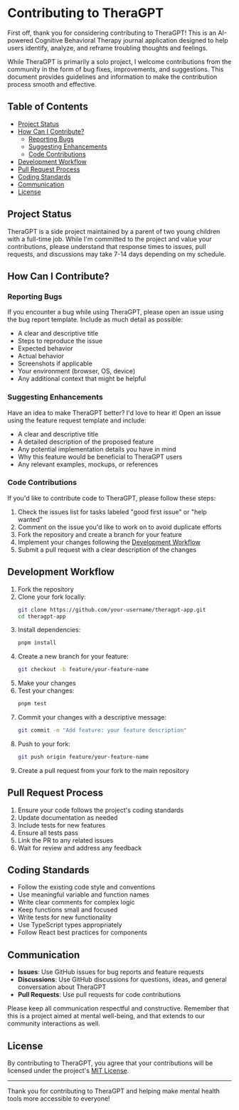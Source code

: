 # Contributing to TheraGPT

First off, thank you for considering contributing to TheraGPT! This is an AI-powered Cognitive Behavioral Therapy journal application designed to help users identify, analyze, and reframe troubling thoughts and feelings.

While TheraGPT is primarily a solo project, I welcome contributions from the community in the form of bug fixes, improvements, and suggestions. This document provides guidelines and information to make the contribution process smooth and effective.

## Table of Contents

- [Project Status](#project-status)
- [How Can I Contribute?](#how-can-i-contribute)
  - [Reporting Bugs](#reporting-bugs)
  - [Suggesting Enhancements](#suggesting-enhancements)
  - [Code Contributions](#code-contributions)
- [Development Workflow](#development-workflow)
- [Pull Request Process](#pull-request-process)
- [Coding Standards](#coding-standards)
- [Communication](#communication)
- [License](#license)

## Project Status

TheraGPT is a side project maintained by a parent of two young children with a full-time job. While I'm committed to the project and value your contributions, please understand that response times to issues, pull requests, and discussions may take 7-14 days depending on my schedule.

## How Can I Contribute?

### Reporting Bugs

If you encounter a bug while using TheraGPT, please open an issue using the bug report template. Include as much detail as possible:

- A clear and descriptive title
- Steps to reproduce the issue
- Expected behavior
- Actual behavior
- Screenshots if applicable
- Your environment (browser, OS, device)
- Any additional context that might be helpful

### Suggesting Enhancements

Have an idea to make TheraGPT better? I'd love to hear it! Open an issue using the feature request template and include:

- A clear and descriptive title
- A detailed description of the proposed feature
- Any potential implementation details you have in mind
- Why this feature would be beneficial to TheraGPT users
- Any relevant examples, mockups, or references

### Code Contributions

If you'd like to contribute code to TheraGPT, please follow these steps:

1. Check the issues list for tasks labeled "good first issue" or "help wanted"
2. Comment on the issue you'd like to work on to avoid duplicate efforts
3. Fork the repository and create a branch for your feature
4. Implement your changes following the [Development Workflow](#development-workflow)
5. Submit a pull request with a clear description of the changes

## Development Workflow

1. Fork the repository
2. Clone your fork locally:
   ```bash
   git clone https://github.com/your-username/theragpt-app.git
   cd theragpt-app
   ```
3. Install dependencies:
   ```bash
   pnpm install
   ```
4. Create a new branch for your feature:
   ```bash
   git checkout -b feature/your-feature-name
   ```
5. Make your changes
6. Test your changes:
   ```bash
   pnpm test
   ```
7. Commit your changes with a descriptive message:
   ```bash
   git commit -m "Add feature: your feature description"
   ```
8. Push to your fork:
   ```bash
   git push origin feature/your-feature-name
   ```
9. Create a pull request from your fork to the main repository

## Pull Request Process

1. Ensure your code follows the project's coding standards
2. Update documentation as needed
3. Include tests for new features
4. Ensure all tests pass
5. Link the PR to any related issues
6. Wait for review and address any feedback

## Coding Standards

- Follow the existing code style and conventions
- Use meaningful variable and function names
- Write clear comments for complex logic
- Keep functions small and focused
- Write tests for new functionality
- Use TypeScript types appropriately
- Follow React best practices for components

## Communication

- **Issues**: Use GitHub issues for bug reports and feature requests
- **Discussions**: Use GitHub discussions for questions, ideas, and general conversation about TheraGPT
- **Pull Requests**: Use pull requests for code contributions

Please keep all communication respectful and constructive. Remember that this is a project aimed at mental well-being, and that extends to our community interactions as well.

## License

By contributing to TheraGPT, you agree that your contributions will be licensed under the project's [MIT License](LICENSE).

---

Thank you for contributing to TheraGPT and helping make mental health tools more accessible to everyone!